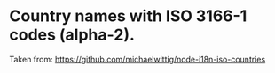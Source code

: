 # Country names with ISO 3166-1 codes (alpha-2).

Taken from: https://github.com/michaelwittig/node-i18n-iso-countries
